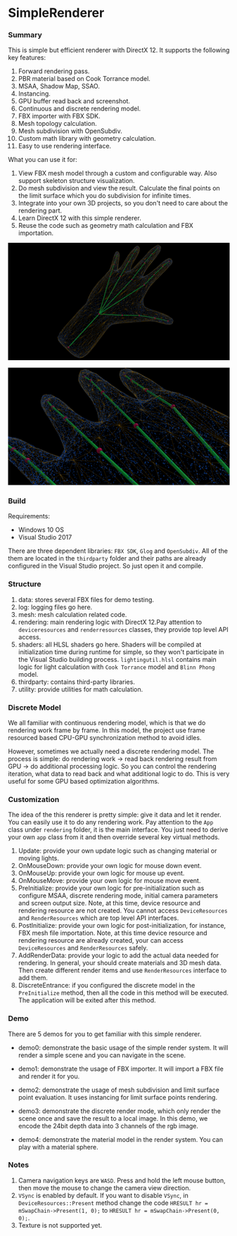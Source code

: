 # SimpleRenderer
### Summary

This is simple but efficient renderer with DirectX 12. It supports the following key features:

1. Forward rendering pass.
2. PBR material based on Cook Torrance model.
3. MSAA, Shadow Map, SSAO.
4. Instancing.
5. GPU buffer read back and screenshot.
6. Continuous and discrete rendering model.
7. FBX importer with FBX SDK.
8. Mesh topology calculation.
9. Mesh subdivision with OpenSubdiv.
10. Custom math library with geometry calculation.
11. Easy to use rendering interface.

What you can use it for:

1. View FBX mesh model through a custom and configurable way. Also support skeleton structure visualization.
2. Do mesh subdivision and view the result. Calculate the final points on the limit surface which you do subdivision for infinite times.
3. Integrate into your own 3D projects, so you don't need to care about the rendering part.
4. Learn DirectX 12 with this simple renderer.
5. Reuse the code such as geometry math calculation and FBX importation.

![1](https://github.com/zjxeditor/SimpleRenderer/blob/master/images/1.png)   

![2](https://github.com/zjxeditor/SimpleRenderer/blob/master/images/2.png) 

### Build

Requirements:

* Windows 10 OS
* Visual Studio 2017

There are three dependent libraries: `FBX SDK`, `Glog` and `OpenSubdiv`. All of the them are located in the `thirdparty` folder and their paths are already configured in the Visual Studio project. So just open it and compile.

### Structure

1. data: stores several FBX files for demo testing.
2. log: logging files go here.
3. mesh: mesh calculation related code.
4. rendering: main rendering logic with DirectX 12.Pay attention to  `deviceresources` and `renderresources` classes, they provide top level API access.
5. shaders: all HLSL shaders go here. Shaders will be compiled at initialization time during runtime for simple, so they won't participate in the Visual Studio building process. `lightingutil.hlsl` contains main logic for light calculation with `Cook Torrance` model and `Blinn Phong` model.
6. thirdparty: contains third-party libraries.
7. utility: provide utilities for math calculation.

### Discrete Model

We all familiar with continuous rendering model, which is that we do rendering work frame by frame. In this model, the project use frame resourced based CPU-GPU synchronization method to avoid idles.

However, sometimes we actually need a discrete rendering model. The process is simple: do rendering work -> read back rendering result from GPU -> do additional processing logic. So you can control the rendering iteration, what data to read back and what additional logic to do. This is very useful for some GPU based optimization algorithms.

### Customization

The idea of the this renderer is pretty simple: give it data and let it render. You can easily use it to do any rendering work. Pay attention to the `App` class under `rendering` folder, it is the main interface. You just need to derive your own `app` class from it and then override several key virtual methods.

1. Update: provide your own update logic such as changing material or moving lights.
2. OnMouseDown: provide your own logic for mouse down event. 
3. OnMouseUp: provide your own logic for mouse up event.
4. OnMouseMove: provide your own logic for mouse move event.
5. PreInitialize: provide your own logic for pre-initialization such as configure MSAA, discrete rendering mode, initial camera parameters and screen output size. Note, at this time, device resource and rendering resource are not created. You cannot access `DeviceResources` and `RenderResources` which are top level API interfaces.
6. PostInitialize: provide your own logic for post-initialization, for instance, FBX mesh file importation. Note, at this time device resource and rendering resource are already created, your can access `DeviceResources` and `RenderResources` safely.
7. AddRenderData: provide your logic to add the actual data needed for rendering. In general, your should create materials and 3D mesh data. Then create different render items and use `RenderResources` interface to add them.
8. DiscreteEntrance: if you configured the discrete model in the `PreInitialize`  method, then all the code in this method will be executed. The application will be exited after this method.

### Demo

There are 5 demos for you to get familiar with this simple renderer. 

* demo0: demonstrate the basic usage of the simple render system. It will render a simple scene and you can navigate in the scene.
* demo1: demonstrate the usage of FBX importer. It will import a FBX file and render it for you.

* demo2: demonstrate the usage of mesh subdivision and limit surface point evaluation. It uses instancing for limit surface points rendering.

* demo3: demonstrate the discrete render mode, which only render the scene once and save the result to a local image. In this demo, we encode the 24bit depth data into 3 channels of the rgb image.

* demo4: demonstrate the material model in the render system. You can play with a material sphere.

### Notes

1. Camera navigation keys are `WASD`. Press and hold the left mouse button, then move the mouse to change the camera view direction.
2. `VSync` is enabled by default. If you want to disable `VSync`, in `DeviceResources::Present` method change the code `HRESULT hr = mSwapChain->Present(1, 0);` to `HRESULT hr = mSwapChain->Present(0, 0);`.
3. Texture is not supported yet.
